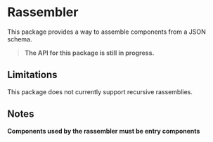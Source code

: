 # Rassembler

This package provides a way to assemble components from a JSON schema.

> <b>The API for this package is still in progress.</b>

## Limitations

This package does not currently support recursive rassemblies.

## Notes

<b>Components used by the rassembler must be entry components</b>
